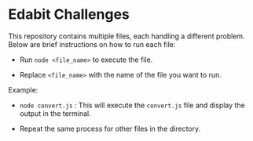 # Edabit Challenges

This repository contains multiple files, each handling a different problem. Below are brief instructions on how to run each file:

* Run `node <file_name>` to execute the file.

* Replace `<file_name>` with the name of the file you want to run.

Example:

* `node convert.js` : This will execute the `convert.js` file and display the output in the terminal.

* Repeat the same process for other files in the directory.
